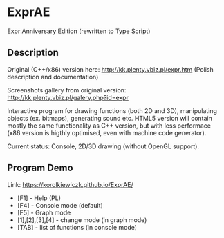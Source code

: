 # ExprAE
Expr Anniversary Edition (rewritten to Type Script)

## Description
Original (C++/x86) version here: http://kk.plenty.vbiz.pl/expr.htm (Polish description and documentation)

Screenshots gallery from original version: http://kk.plenty.vbiz.pl/galery.php?id=expr

Interactive program for drawing functions (both 2D and 3D), manipulating objects (ex. bitmaps), generating sound etc.
HTML5 version will contain mostly the same functionality as C++ version, but with less performace (x86 version is higthly optimised, even with machine code generator).

Current status: Console, 2D/3D drawing (without OpenGL support).

## Program Demo
Link: https://korolkiewiczk.github.io/ExprAE/

* [F1] - Help (PL)
* [F4] - Console mode (default)
* [F5] - Graph mode
* [1],[2],[3],[4] - change mode (in graph mode)
* [TAB] - list of functions (in console mode)
